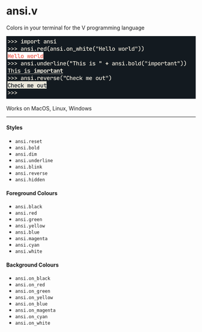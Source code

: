 # ansi.v

Colors in your terminal for the V programming language

![img](example.png)

Works on MacOS, Linux, Windows

--------

#### Styles
- `ansi.reset`
- `ansi.bold`
- `ansi.dim`
- `ansi.underline`
- `ansi.blink`
- `ansi.reverse`
- `ansi.hidden`

#### Foreground Colours
- `ansi.black`
- `ansi.red`
- `ansi.green`
- `ansi.yellow`
- `ansi.blue`
- `ansi.magenta`
- `ansi.cyan`
- `ansi.white`

#### Background Colours
- `ansi.on_black`
- `ansi.on_red`
- `ansi.on_green`
- `ansi.on_yellow`
- `ansi.on_blue`
- `ansi.on_magenta`
- `ansi.on_cyan`
- `ansi.on_white`
